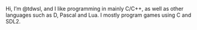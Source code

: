 Hi, I’m @tdwsl, and I like programming in mainly C/C++, as well as other languages such as D, Pascal and Lua.
I mostly program games using C and SDL2.
